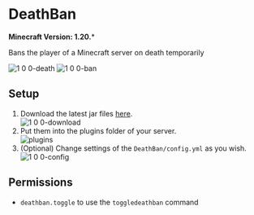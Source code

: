 # DeathBan

**Minecraft Version: 1.20.***

Bans the player of a Minecraft server on death temporarily

![1 0 0-death](https://github.com/user-attachments/assets/d869c9a5-4f26-4893-b23a-3901e9027187)
![1 0 0-ban](https://github.com/user-attachments/assets/c6efa5b9-34e3-4e90-86b6-ecb691decf2f)

## Setup

1. Download the latest jar files [here](https://github.com/ItsLeMax/MobileCrafting/releases/latest).\
![1 0 0-download](https://github.com/user-attachments/assets/14759ac9-dfc6-48c1-bfc8-07c5a122159e)
2. Put them into the plugins folder of your server.\
![plugins](https://github.com/user-attachments/assets/b458f598-a674-4777-8f9e-6e9701f87e5a)
3. (Optional) Change settings of the `DeathBan/config.yml` as you wish.
![1 0 0-config](https://github.com/user-attachments/assets/d751c9b7-72ce-410a-8114-9be0f09361e6)

## Permissions

- `deathban.toggle` to use the `toggledeathban` command